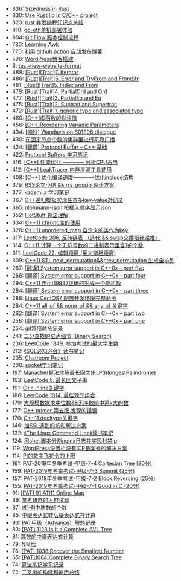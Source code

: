 * 836: [Sizedness in Rust](https://blog.eluvk.cn/读书笔记/2022/06/sizedness-in-rust/)
* 830: [Use Rust lib in C/C++ project](https://blog.eluvk.cn/c/2022/06/use-rust-lib-in-c-c-project/)
* 823: [rust 并发编程知识点总结](https://blog.eluvk.cn/rust/2022/05/rust-并发编程知识点总结/)
* 810: [go-eth单机部署体验](https://blog.eluvk.cn/blockchainlearning/2022/02/go-eth单机部署体验/)
* 804: [Git Flow 版本控制流程](https://blog.eluvk.cn/工具/2021/12/git-flow-版本控制流程/)
* 780: [Learning Awk](https://blog.eluvk.cn/读书笔记/2021/12/learning-awk/)
* 770: [利用 github action 自动发布博客](https://blog.eluvk.cn/建站/2021/12/利用-github-action-自动发布博客/)
* 598: [WordPress博客搭建](https://blog.eluvk.cn/建站/2021/12/wordpress-blog/)
* 8: [test-new-website-format](https://blog.eluvk.cn/uncategorized/2021/11/test-new-website-format/)
* 488: [[Rust][Trait]7. Iterator](https://blog.eluvk.cn/读书笔记/2021/11/rust_trait7-iterator/)
* 486: [[Rust][Trait]6. Error and TryFrom and FromStr](https://blog.eluvk.cn/读书笔记/2021/11/rust_trait6-error_and_tryfrom_and_fromstr/)
* 481: [[Rust][Trait]5. Index and From](https://blog.eluvk.cn/读书笔记/2021/11/rust_trait5-index_and_from/)
* 479: [[Rust][Trait]4. PartialOrd and Ord](https://blog.eluvk.cn/读书笔记/2021/11/rust_trait4-partialord_and_ord/)
* 477: [[Rust][Trait]3. PartialEq and Eq](https://blog.eluvk.cn/读书笔记/2021/11/rust_trait3-partialeq_and_eq/)
* 475: [[Rust][Trait]2. Subtrait and Supertrait](https://blog.eluvk.cn/读书笔记/2021/11/rust_trait2-subtrait_and_supertrait/)
* 472: [[Rust][Trait]1. generic type and associated type](https://blog.eluvk.cn/读书笔记/2021/11/rust_trait1-generic_type_and_associated_type/)
* 460: [[C++]虚函数的默认值](https://blog.eluvk.cn/c/2021/10/虚函数的默认值/)
* 456: [[C++]Reordering Variadic Parameters](https://blog.eluvk.cn/c/2021/10/【c模板】reordering-variadic-parameters/)
* 434: [[摘抄] Wandavision S01E08 dialogue](https://blog.eluvk.cn/摘抄/2021/06/摘抄wandavision-s01e08-dialogue/)
* 430: [在固定节点个数的集群里进行可靠广播](https://blog.eluvk.cn/网络/2021/06/在固定节点个数的集群里进行可靠广播/)
* 424: [[翻译] Protocol Buffer – C++ 基础](https://blog.eluvk.cn/读书笔记/2021/05/【翻译】protocol-buffer-c-基础/)
* 422: [Protocol Buffers 学习笔记](https://blog.eluvk.cn/读书笔记/2021/05/protocol-buffers-学习笔记/)
* 416: [[C++] 性能优化 ———— 分析CPU占用](https://blog.eluvk.cn/c/2021/05/【c】性能优化-分析cpu占用/)
* 412: [[C++] LeakTracer 内存泄漏工具使用](https://blog.eluvk.cn/c/2021/05/【c】leaktracer-内存泄漏工具使用/)
* 408: [[C++] 优化编译速度————优化include结构](https://blog.eluvk.cn/c/2021/05/【c】优化编译速度-优化include结构/)
* 379: [RSS论文小结 && rrs_gossip 设计方案](https://blog.eluvk.cn/读书笔记/2021/03/rrs论文小结-rrs_gossip-设计方案/)
* 377: [kademlia 学习笔记](https://blog.eluvk.cn/读书笔记/2021/01/kademlia学习笔记/)
* 367: [C++递归模板实现任意多key-value对记录](https://blog.eluvk.cn/c/2020/11/【c模板】递归模板实现任意多key-value对记录/)
* 365: [nlohmann-json 按插入顺序显示json](https://blog.eluvk.cn/c/2020/11/nlohmann-json-按插入顺序显示json/)
* 352: [HotStuff 算法理解](https://blog.eluvk.cn/读书笔记/2020/09/hotstuff-算法理解/)
* 334: [C++11 chrono库的使用](https://blog.eluvk.cn/c/2020/09/c11-chrono库的使用/)
* 328: [C++11 unordered_map 自定义的类作为key](https://blog.eluvk.cn/c/2020/08/c11-unordered_map-自定义的类作为key/)
* 317: [LeetCode 206. 反转链表 （迭代 && swap交换指针递推）](https://blog.eluvk.cn/code/2020/08/leetcode-206-反转链表-（迭代-swap交换指针递推）/)
* 314: [C++11 计算一个无符号数的二进制表示里含1的个数](https://blog.eluvk.cn/c/2020/08/c11-计算一个无符号数的二进制表示里含1的个数/)
* 311: [LeetCode 72. 编辑距离 (莱文斯坦距离)](https://blog.eluvk.cn/c/2020/07/leetcode-72-编辑距离-莱文斯坦距离/)
* 309: [C++11 STL next_permutation&&prev_permutation 生成全排列](https://blog.eluvk.cn/code/2020/07/c11-stl-next_permutation-prev_permutation-生成全排列/)
* 267: [[翻译] System error support in C++0x – part five](https://blog.eluvk.cn/读书笔记/2020/07/【翻译】system-error-support-in-c0x-part-five/)
* 266: [[翻译] System error support in C++0x – part four](https://blog.eluvk.cn/读书笔记/2020/06/【翻译】system-error-support-in-c0x-part-four/)
* 294: [C++11 用mt19937正确的生成一个随机数](https://blog.eluvk.cn/c/2020/06/c-用mt19937正确的生成一个随机数/)
* 264: [[翻译] System error support in C++0x – part three](https://blog.eluvk.cn/读书笔记/2020/06/【翻译】system-error-support-in-c0x-part-three/)
* 288: [Linux CentOS7 配置开发环境完整命令](https://blog.eluvk.cn/工具/2020/06/linux-centos7-配置开发环境完整命令/)
* 284: [C++11 all_of && none_of && any_of 关键字](https://blog.eluvk.cn/c/2020/06/c11-all_of-none_of-any_of-关键字/)
* 262: [[翻译] System error support in C++0x – part two](https://blog.eluvk.cn/读书笔记/2020/06/【翻译】system-error-support-in-c0x-part-two/)
* 258: [[翻译] System error support in C++0x – part one](https://blog.eluvk.cn/读书笔记/2020/06/【翻译】system-error-support-in-c0x-part-one/)
* 254: [git常用命令记录](https://blog.eluvk.cn/工具/2020/05/git-常用命令记录/)
* 241: [二分查找的亿点细节 (Binary Search)](https://blog.eluvk.cn/算法/2020/02/二分查找的亿点细节-binary-search/)
* 236: [LeetCode 1349. 参加考试的最大学生数](https://blog.eluvk.cn/code/2020/02/leetcode-1349-参加考试的最大学生数/)
* 212: [《SQL必知必会》读书笔记](https://blog.eluvk.cn/读书笔记/2020/01/《sql必知必会》读书笔记/)
* 205: [Chatroom Project](https://blog.eluvk.cn/uncategorized/2020/01/chatroom_project/)
* 200: [socket学习笔记](https://blog.eluvk.cn/读书笔记/2020/01/socket学习笔记/)
* 197: [Manacher算法求解最长回文串LPS(longestPalindrome)](https://blog.eluvk.cn/算法/2020/01/manacher算法求解最长回文串lpslongestpalindrome/)
* 193: [LeetCode 5. 最长回文子串](https://blog.eluvk.cn/code/2020/01/leetcode-5-最长回文子串/)
* 191: [C++ inline关键字](https://blog.eluvk.cn/c/2020/01/c11-inline关键字/)
* 186: [LeetCode 1014. 最佳观光组合](https://blog.eluvk.cn/code/2020/01/leetcode-1014-最佳观光组合/)
* 179: [大规模数据求中位数&&无序数组中第k大的数](https://blog.eluvk.cn/算法/2020/01/（待补充）大规模数据求中位数/)
* 177: [C++ primer 第五版 发现的错误](https://blog.eluvk.cn/读书笔记/2020/01/c-primer-第五版-发现的错误/)
* 170: [C++11 decltype关键字](https://blog.eluvk.cn/c/2020/01/c11-decltype关键字/)
* 146: [加SSL遇到的坑和解决方案](https://blog.eluvk.cn/nginx/2019/12/大晚上作死加ssl遇到的坑和解决方案/)
* 132: [《The Linux Command Line》读书笔记](https://blog.eluvk.cn/读书笔记/2019/12/《the-linux-command-line》读书笔记/)
* 124: [用shell脚本分割nginx日志并实现封禁ip](https://blog.eluvk.cn/nginx/2019/12/用shell脚本分割nginx日志并实现封禁ip/)
* 119: [WordPress设置栏没有ICP备案号的解决方案](https://blog.eluvk.cn/建站/2019/12/wordpress设置栏没有icp备案号的解决方案/)
* 114: [PI的数字飞花令的上限](https://blog.eluvk.cn/算法/2019/12/pi的数字飞花令的理论上限/)
* 161: [PAT-2019年冬季考试-甲级-7-4 Cartesian Tree (30分)](https://blog.eluvk.cn/code/2019/12/161/)
* 159: [PAT-2019年冬季考试-甲级-7-3 Summit (25分)](https://blog.eluvk.cn/code/2019/12/pat-2019年冬季考试-甲级-7-3-summit-25分/)
* 157: [PAT-2019年冬季考试-甲级-7-2 Block Reversing (25分)](https://blog.eluvk.cn/code/2019/12/pat-2019年冬季考试-甲级-7-2-block-reversing-25分/)
* 155: [PAT-2019年冬季考试-甲级-7-1 Good in C (20分)](https://blog.eluvk.cn/code/2019/12/pat-2019年冬季考试-甲级-7-1-good-in-c-20分/)
* 91: [[PAT] 91 A1111 Online Map](https://blog.eluvk.cn/code/2019/09/pat-a1111-online-map/)
* 89: [某考研群的入群试题](https://blog.eluvk.cn/code/2019/08/某考研群的入群试题/)
* 87: [求1-N中质数的个数](https://blog.eluvk.cn/code/2019/08/求质数的个数/)
* 85: [中缀表达式转后缀表达式并计算](https://blog.eluvk.cn/code/2019/08/中缀表达式转后缀表达式并计算/)
* 93: [PAT甲级（Advance）解题记录](https://blog.eluvk.cn/code/2019/07/pat甲级（advanced）解题记录/)
* 83: [[PAT] 1123 Is It a Complete AVL Tree](https://blog.eluvk.cn/code/2019/07/pat-a1123-is-it-a-complete-avl-tree/)
* 81: [算数的中缀表达式计算](https://blog.eluvk.cn/code/2019/07/算数的中缀表达式计算/)
* 79: [N皇后](https://blog.eluvk.cn/code/2019/07/n皇后/)
* 76: [[PAT] 1038 Recover the Smallest Number](https://blog.eluvk.cn/code/2019/07/pat-a1038-recover-the-smallest-number/)
* 65: [[PAT]1064 Complete Binary Search Tree](https://blog.eluvk.cn/code/2019/07/pat-a1064-complete-binary-search-tree-2/)
* 74: [算法笔记学习记录](https://blog.eluvk.cn/pat/2019/07/算法笔记学习pat甲级解题记录/)
* 72: [二叉树的构建和遍历总结](https://blog.eluvk.cn/code/2019/07/二叉树的构建和遍历总结/)
